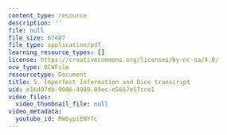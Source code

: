 ```yaml
---
content_type: resource
description: ''
file: null
file_size: 67487
file_type: application/pdf
learning_resource_types: []
license: https://creativecommons.org/licenses/by-nc-sa/4.0/
ocw_type: OCWFile
resourcetype: Document
title: 5. Imperfect Information and Dice transcript
uid: e16d07db-9086-4989-89ec-e5657e57cce1
video_files:
  video_thumbnail_file: null
video_metadata:
  youtube_id: RWSypiENYfc
---
```

